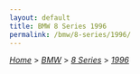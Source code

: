```yaml
---
layout: default
title: BMW 8 Series 1996
permalink: /bmw/8-series/1996/
---
```

[*Home*](/) > [*BMW*](/bmw/) > [*8 Series*](/bmw/8-series/) > [*1996*](/bmw/8-series/1996/)
